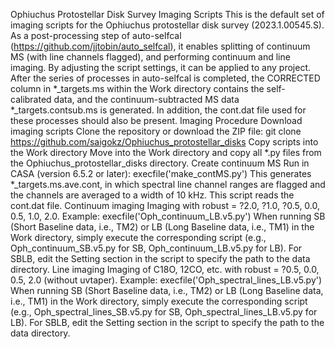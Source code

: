 Ophiuchus Protostellar Disk Survey Imaging Scripts
This is the default set of imaging scripts for the Ophiuchus protostellar disk survey (2023.1.00545.S).
As a post-processing step of auto-selfcal (https://github.com/jjtobin/auto_selfcal), it enables splitting of continuum MS (with line channels flagged), and performing continuum and line imaging.
By adjusting the script settings, it can be applied to any project.
After the series of processes in auto-selfcal is completed, the CORRECTED column in *_targets.ms within the Work directory contains the self-calibrated data, and the continuum-subtracted MS data *_targets.contsub.ms is generated.
In addition, the cont.dat file used for these processes should also be present.
Imaging Procedure
Download imaging scripts
Clone the repository or download the ZIP file:
git clone https://github.com/saigokz/Ophiuchus_protostellar_disks
Copy scripts into the Work directory
Move into the Work directory and copy all *.py files from the Ophiuchus_protostellar_disks directory.
Create continuum MS
Run in CASA (version 6.5.2 or later):
execfile('make_contMS.py')
This generates *_targets.ms.ave.cont, in which spectral line channel ranges are flagged and the channels are averaged to a width of 10 kHz.
This script reads the cont.dat file.
Continuum imaging
Imaging with robust = ?2.0, ?1.0, ?0.5, 0.0, 0.5, 1.0, 2.0. Example:
execfile('Oph_continuum_LB.v5.py')
When running SB (Short Baseline data, i.e., TM2) or LB (Long Baseline data, i.e., TM1) in the Work directory, simply execute the corresponding script (e.g., Oph_continuum_SB.v5.py for SB, Oph_continuum_LB.v5.py for LB).
For SBLB, edit the Setting section in the script to specify the path to the data directory.
Line imaging
Imaging of C18O, 12CO, etc. with robust = ?0.5, 0.0, 0.5, 2.0 (without uvtaper). Example:
execfile('Oph_spectral_lines_LB.v5.py')
When running SB (Short Baseline data, i.e., TM2) or LB (Long Baseline data, i.e., TM1) in the Work directory, simply execute the corresponding script (e.g., Oph_spectral_lines_SB.v5.py for SB, Oph_spectral_lines_LB.v5.py for LB).
For SBLB, edit the Setting section in the script to specify the path to the data directory.
